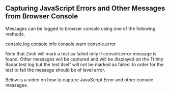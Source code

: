 ## Capturing JavaScript Errors and Other Messages from Browser Console


Messages can be logged to browser console using one of the following methods.

console.log
console.info
console.warn
console.error

Note that Zindi will mark a test as failed only if console.error message is found. Other messages will be captured
and will be displayed on the Trinity Radar test log but the test itself will not be marked as failed. In order for the test to fail the message should be of level error.

Below is a video on how to capture JavaScript Error and other console messages.
